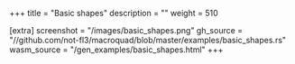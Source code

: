 +++
title = "Basic shapes"
description = ""
weight = 510

[extra]
screenshot = "/images/basic_shapes.png"
gh_source = "//github.com/not-fl3/macroquad/blob/master/examples/basic_shapes.rs"
wasm_source = "/gen_examples/basic_shapes.html"
+++
